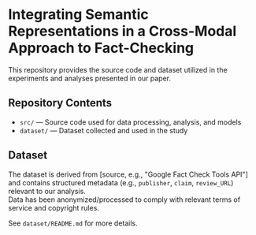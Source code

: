 # Integrating Semantic Representations in a Cross-Modal Approach to Fact-Checking

This repository provides the source code and dataset utilized in the experiments and analyses presented in our paper.

## Repository Contents

- `src/` — Source code used for data processing, analysis, and models  
- `dataset/` — Dataset collected and used in the study

## Dataset

The dataset is derived from [source, e.g., "Google Fact Check Tools API"] and contains structured metadata (e.g., `publisher`, `claim`, `review_URL`) relevant to our analysis.  
Data has been anonymized/processed to comply with relevant terms of service and copyright rules.

See `dataset/README.md` for more details.



